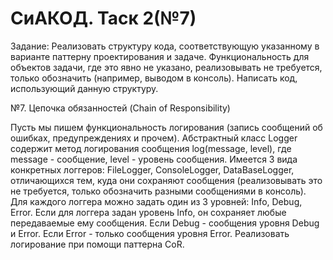 # СиАКОД. Таск 2(№7)
Задание: Реализовать структуру кода, соответствующую указанному в варианте паттерну проектирования и задаче. Функциональность для объектов задачи, где это явно не указано, реализовывать не требуется, только обозначить (например, выводом в консоль). Написать код, использующий данную структуру.

№7. Цепочка обязанностей (Chain of Responsibility)

Пусть мы пишем функциональность логирования (запись сообщений об ошибках, предупреждениях и прочем). Абстрактный класс Logger содержит метод логирования сообщения log(message, level), где message - сообщение, level - уровень сообщения. Имеется 3 вида конкретных логгеров: FileLogger, ConsoleLogger, DataBaseLogger, отличающихся тем, куда они сохраняют сообщения (реализовывать это не требуется, только обозначить разными сообщениями в консоль). Для каждого логгера можно задать один из 3 уровней: Info, Debug, Error. Если для логгера задан уровень Info, он сохраняет любые передаваемые ему сообщения. Если Debug - сообщения уровня Debug и Error. Если Error - только сообщения уровня Error. Реализовать логирование при помощи паттерна CoR.
